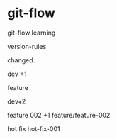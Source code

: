 # git-flow
git-flow learning

version-rules

changed.

dev
+1

feature

dev+2

feature 002 +1
feature/feature-002

hot fix
hot-fix-001
